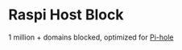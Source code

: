 # Raspi Host Block
1 million + domains blocked, optimized for [Pi-hole](https://github.com/topics/pihole)
